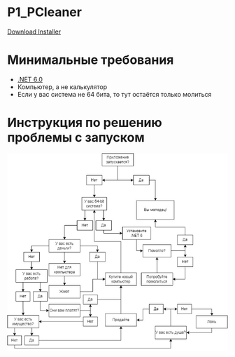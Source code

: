 # P1_PCleaner
[Download Installer](https://github.com/SQuazar/P1_PCleaner/releases/download/1.0.0/PCleaner_installer.zip)
# Минимальные требования
* [.NET 6.0](https://dotnet.microsoft.com/en-us/download/dotnet?cid=getdotnetcore)
* Компьютер, а не калькулятор
* Если у вас система не 64 бита, то тут остаётся только молиться
# Инструкция по решению проблемы с запуском
![help](/img/help_updated.jpg)
